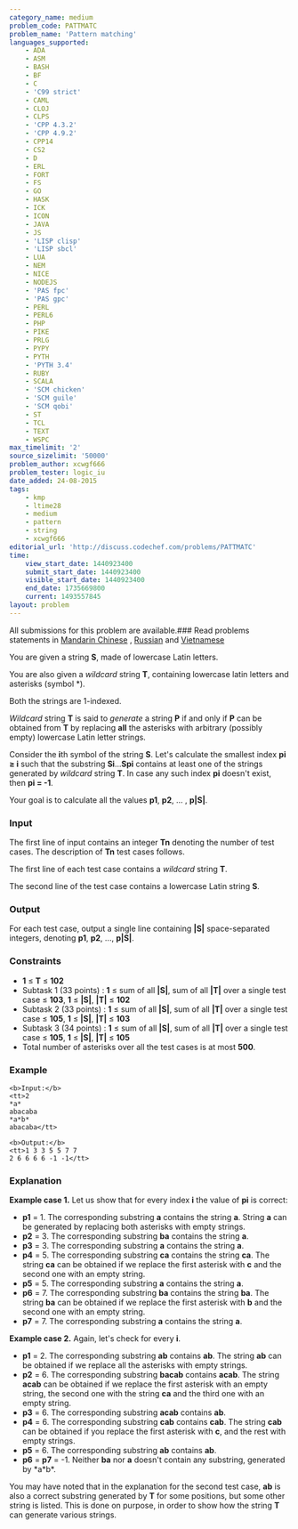 ```yaml
---
category_name: medium
problem_code: PATTMATC
problem_name: 'Pattern matching'
languages_supported:
    - ADA
    - ASM
    - BASH
    - BF
    - C
    - 'C99 strict'
    - CAML
    - CLOJ
    - CLPS
    - 'CPP 4.3.2'
    - 'CPP 4.9.2'
    - CPP14
    - CS2
    - D
    - ERL
    - FORT
    - FS
    - GO
    - HASK
    - ICK
    - ICON
    - JAVA
    - JS
    - 'LISP clisp'
    - 'LISP sbcl'
    - LUA
    - NEM
    - NICE
    - NODEJS
    - 'PAS fpc'
    - 'PAS gpc'
    - PERL
    - PERL6
    - PHP
    - PIKE
    - PRLG
    - PYPY
    - PYTH
    - 'PYTH 3.4'
    - RUBY
    - SCALA
    - 'SCM chicken'
    - 'SCM guile'
    - 'SCM qobi'
    - ST
    - TCL
    - TEXT
    - WSPC
max_timelimit: '2'
source_sizelimit: '50000'
problem_author: xcwgf666
problem_tester: logic_iu
date_added: 24-08-2015
tags:
    - kmp
    - ltime28
    - medium
    - pattern
    - string
    - xcwgf666
editorial_url: 'http://discuss.codechef.com/problems/PATTMATC'
time:
    view_start_date: 1440923400
    submit_start_date: 1440923400
    visible_start_date: 1440923400
    end_date: 1735669800
    current: 1493557845
layout: problem
---
```

All submissions for this problem are available.###  Read problems statements in [Mandarin Chinese](http://www.codechef.com/download/translated/LTIME28/mandarin/PATTMATC.pdf) , [Russian](http://www.codechef.com/download/translated/LTIME28/russian/PATTMATC.pdf) and [Vietnamese](http://www.codechef.com/download/translated/LTIME28/vietnamese/PATTMATC.pdf)

You are given a string **S**, made of lowercase Latin letters.

You are also given a _wildcard_ string **T**, containing lowercase latin letters and asterisks (symbol \*).

Both the strings are 1-indexed.

_Wildcard_ string **T** is said to _generate_ a string **P** if and only if **P** can be obtained from **T** by replacing **all** the asterisks with arbitrary (possibly empty) lowercase Latin letter strings.

Consider the **i**th symbol of the string **S**. Let's calculate the smallest index **pi ≥ i** such that the substring **Si**...**Spi** contains at least one of the strings generated by _wildcard_ string **T**. In case any such index **pi** doesn't exist, then **pi = -1**.

Your goal is to calculate all the values **p1**, **p2**, ... , **p|S|**.

### Input

The first line of input contains an integer **Tn** denoting the number of test cases. The description of **Tn** test cases follows.

The first line of each test case contains a _wildcard_ string **T**.

The second line of the test case contains a lowercase Latin string **S**.

### Output

For each test case, output a single line containing **|S|** space-separated integers, denoting **p1**, **p2**, ..., **p|S|**.

### Constraints

- **1** ≤ **T** ≤ **102**
- Subtask 1 (33 points) : **1** ≤ sum of all **|S|**, sum of all **|T|** over a single test case ≤ **103**, **1** ≤ **|S|**, **|T|** ≤ **102**
- Subtask 2 (33 points) : **1** ≤ sum of all **|S|**, sum of all **|T|** over a single test case ≤ **105**, **1** ≤ **|S|**, **|T|** ≤ **103**
- Subtask 3 (34 points) : **1** ≤ sum of all **|S|**, sum of all **|T|** over a single test case ≤ **105**, **1** ≤ **|S|**, **|T|** ≤ **105**
- Total number of asterisks over all the test cases is at most **500**.

### Example

```
<b>Input:</b>
<tt>2
*a*
abacaba
*a*b*
abacaba</tt>

<b>Output:</b>
<tt>1 3 3 5 5 7 7
2 6 6 6 6 -1 -1</tt>

```
### Explanation

**Example case 1.** Let us show that for every index **i** the value of **pi** is correct:

- **p1** = 1. The corresponding substring **a** contains the string **a**. String **a** can be generated by replacing both asterisks with empty strings.
- **p2** = 3. The corresponding substring **ba** contains the string **a**.
- **p3** = 3. The corresponding substring **a** contains the string **a**.
- **p4** = 5. The corresponding substring **ca** contains the string **ca**. The string **ca** can be obtained if we replace the first asterisk with **c** and the second one with an empty string.
- **p5** = 5. The corresponding substring **a** contains the string **a**.
- **p6** = 7. The corresponding substring **ba** contains the string **ba**. The string **ba** can be obtained if we replace the first asterisk with **b** and the second one with an empty string.
- **p7** = 7. The corresponding substring **a** contains the string **a**.

**Example case 2.** Again, let's check for every **i**.

- **p1** = 2. The corresponding substring **ab** contains **ab**. The string **ab** can be obtained if we replace all the asterisks with empty strings.
- **p2** = 6. The corresponding substring **bacab** contains **acab**. The string **acab** can be obtained if we replace the first asterisk with an empty string, the second one with the string **ca** and the third one with an empty string.
- **p3** = 6. The corresponding substring **acab** contains **ab**.
- **p4** = 6. The corresponding substring **cab** contains **cab**. The string **cab** can be obtained if you replace the first asterisk with **c**, and the rest with empty strings.
- **p5** = 6. The corresponding substring **ab** contains **ab**.
- **p6** = **p7** = -1. Neither **ba** nor **a** doesn't contain any substring, generated by \*a\*b\*.

You may have noted that in the explanation for the second test case, **ab** is also a correct substring generated by **T** for some positions, but some other string is listed. This is done on purpose, in order to show how the string **T** can generate various strings.